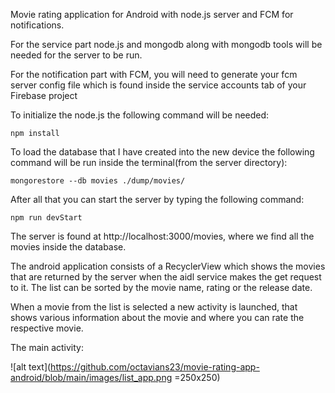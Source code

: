   Movie rating application for Android with node.js server and FCM for notifications. 

  For the service part node.js and mongodb along with mongodb tools will be needed for the server to be run.
  
  For the notification part with FCM, you will need to generate your fcm server config file which is found
inside the service accounts tab of your Firebase project
  
  To initialize the node.js the following command will be needed:
```
npm install
```
  To load the database that I have created into the new device the following command will be run inside the
terminal(from the server directory):
```
mongorestore --db movies ./dump/movies/ 
```
  After all that you can start the server by typing the following command:
```
npm run devStart
```
  
  The server is found at http://localhost:3000/movies, where we find all the movies inside the database.
  
  
  The android application consists of a RecyclerView which shows the movies that are returned by the server
when the aidl service makes the get request to it. The list can be sorted by the movie name, rating or the
release date.

  When a movie from the list is selected a new activity is launched, that shows various information about
the movie and where you can rate the respective movie.

  The main activity: 
  
  ![alt text](https://github.com/octavians23/movie-rating-app-android/blob/main/images/list_app.png =250x250)
